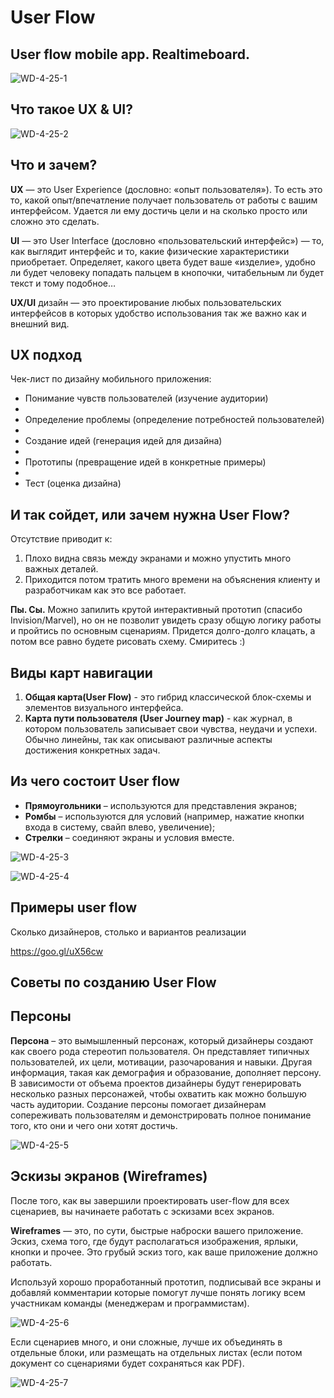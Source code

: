 # User Flow

## User flow mobile app. Realtimeboard.

![WD-4-25-1](/images/2019/03/wd-4-25-1.png)

## Что такое UX & UI?

![WD-4-25-2](/images/2019/03/wd-4-25-2.png)

## Что и зачем?

**UX** — это User Experience (дословно: «опыт пользователя»). То есть это то, какой опыт/впечатление получает пользователь от работы с вашим интерфейсом. Удается ли ему достичь цели и на сколько просто или сложно это сделать.

**UI** — это User Interface (дословно «пользовательский интерфейс») — то, как выглядит интерфейс и то, какие физические характеристики приобретает. Определяет, какого цвета будет ваше «изделие», удобно ли будет человеку попадать пальцем в кнопочки, читабельным ли будет текст и тому подобное…

**UX/UI** дизайн — это проектирование любых пользовательских интерфейсов в которых удобство использования так же важно как и внешний вид.

## UX подход

Чек-лист по дизайну мобильного приложения:

- Понимание чувств пользователей (изучение аудитории)
-
- Определение проблемы (определение потребностей пользователей)
-
- Создание идей (генерация идей для дизайна)
-
- Прототипы (превращение идей в конкретные примеры)
-
- Тест (оценка дизайна)

## И так сойдет, или зачем нужна User Flow?

Отсутствие приводит к:

1. Плохо видна связь между экранами и можно упустить много важных деталей.
2. Приходится потом тратить много времени на объяснения клиенту и разработчикам как это все работает.

**Пы. Сы.** Можно запилить крутой интерактивный прототип (спасибо Invision/Marvel), но он не позволит увидеть сразу общую логику работы и пройтись по основным сценариям.
Придется долго-долго клацать, а потом все равно будете рисовать схему.  Смиритесь :)

## Виды карт навигации

1. **Общая карта(User Flow)** - это гибрид классической блок-схемы и элементов визуального интерфейса.
2. **Карта пути пользователя (User Journey map)** - как журнал,     в котором пользователь записывает свои чувства, неудачи и успехи. Oбычно линейны, так как описывают различные аспекты достижения конкретных задач.

## Из чего состоит User flow

- **Прямоугольники** – используются для представления экранов;
- **Ромбы** – используются для условий (например, нажатие кнопки входа в систему, свайп влево, увеличение);
- **Стрелки** – соединяют экраны и условия вместе.

![WD-4-25-3](/images/2019/03/wd-4-25-3.png)

![WD-4-25-4](/images/2019/03/wd-4-25-4.png)

## Примеры user flow

Сколько дизайнеров, столько и вариантов реализации

https://goo.gl/uX56cw

## Советы по созданию User Flow

## Персоны

**Персона** – это вымышленный персонаж, который дизайнеры создают как своего рода стереотип пользователя. Он представляет типичных пользователей, их цели, мотивации, разочарования и навыки. Другая информация, такая как демография и образование, дополняет персону. В зависимости от объема проектов дизайнеры будут генерировать несколько разных персонажей, чтобы охватить как можно большую часть аудитории. Создание персоны помогает дизайнерам сопереживать пользователям и демонстрировать полное понимание того, кто они и чего они хотят достичь.

![WD-4-25-5](/images/2019/03/wd-4-25-5.png)

## Эскизы экранов (Wireframes)

После того, как вы завершили проектировать user-flow для всех сценариев, вы начинаете работать с эскизами всех экранов.

**Wireframes** — это, по сути, быстрые наброски вашего приложение. Эскиз, схема того, где будут располагаться изображения, ярлыки, кнопки и прочее. Это грубый эскиз того, как ваше приложение должно работать.

Используй хорошо проработанный прототип, подписывай все экраны и добавляй комментарии которые помогут лучше понять логику всем участникам команды (менеджерам и программистам).

![WD-4-25-6](/images/2019/03/wd-4-25-6.png)

Если сценариев много, и они сложные, лучше их объединять в отдельные блоки, или размещать на отдельных листах (если потом документ со сценариями будет сохраняться как PDF).

![WD-4-25-7](/images/2019/03/wd-4-25-7.png)
